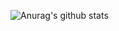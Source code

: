 ![Anurag's github stats](https://github-readme-stats.vercel.app/api?username=Eric101201&show_icons=true&theme=radical)
